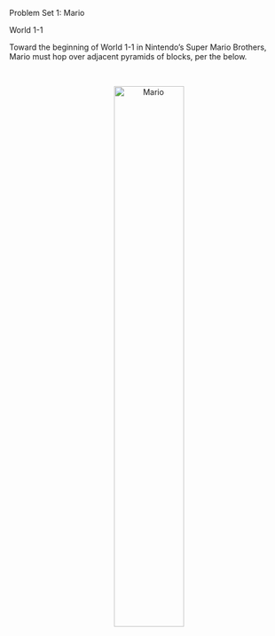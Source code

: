 Problem Set 1: Mario

World 1-1

Toward the beginning of World 1-1 in Nintendo’s Super Mario Brothers, Mario must hop over adjacent pyramids of blocks, per the below.

<br><div align="center"><img align="center" alt="Mario" height=50% width=50% src="https://cs50.harvard.edu/x/2023/psets/1/mario/less/pyramid.png"></div><br>
